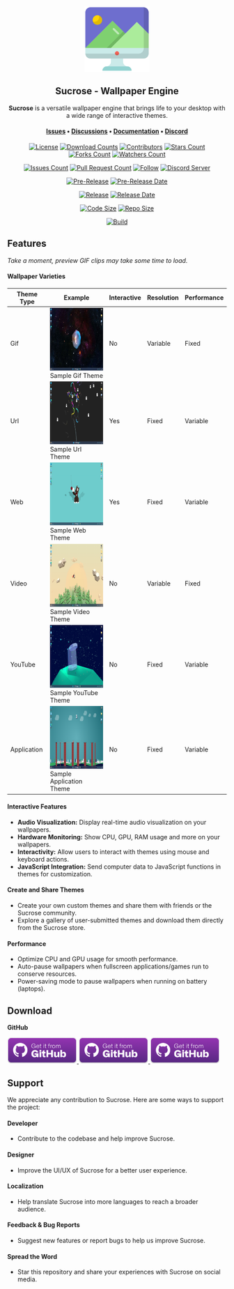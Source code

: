 <p align="center">
  <img alt="Sucrose Logo" height=150 src=".images/Logo.png" />
  <h2 align="center">Sucrose - Wallpaper Engine</h2>
</p>

<p align="center">
  <span><b>Sucrose</b> is a versatile wallpaper engine that brings life to your desktop with a wide range of interactive themes.</span>
</p>

<h4 align="center">
  <span><a href="https://github.com/Taiizor/Sucrose/issues">Issues</a></span>
  •
  <span><a href="https://github.com/Taiizor/Sucrose/discussions">Discussions</a></span>
  •
  <span><a href="https://github.com/Taiizor/Sucrose/wiki">Documentation</a></span>
  •
  <span><a href="https://discord.gg/nxG977byXb">Discord</a></span>
</h4>

<div align="center">

  [![License](https://img.shields.io/github/license/Taiizor/Sucrose.svg?style=for-the-badge)](https://github.com/Taiizor/Sucrose/blob/develop/LICENSE)
  [![Download Counts](https://img.shields.io/github/downloads/Taiizor/Sucrose/total.svg?style=for-the-badge)](https://github.com/Taiizor/Sucrose/releases)
  [![Contributors](https://img.shields.io/github/contributors/Taiizor/Sucrose?style=for-the-badge)](https://github.com/Taiizor/Sucrose/graphs/contributors)
  [![Stars Count](https://img.shields.io/github/stars/Taiizor/Sucrose.svg?style=for-the-badge)](https://github.com/Taiizor/Sucrose/stargazers)
  [![Forks Count](https://img.shields.io/github/forks/Taiizor/Sucrose.svg?style=for-the-badge)](https://github.com/Taiizor/Sucrose/network/members)
  [![Watchers Count](https://img.shields.io/github/watchers/Taiizor/Sucrose.svg?style=for-the-badge)](https://github.com/Taiizor/Sucrose/watchers)

  [![Issues Count](https://img.shields.io/github/issues/Taiizor/Sucrose.svg?style=for-the-badge)](https://github.com/Taiizor/Sucrose/issues)
  [![Pull Request Count](https://img.shields.io/github/issues-pr/Taiizor/Sucrose.svg?style=for-the-badge)](https://github.com/Taiizor/Sucrose/pulls)
  [![Follow](https://img.shields.io/github/followers/Soferity.svg?style=for-the-badge&label=Follow)](https://github.com/Soferity)
  [![Discord Server](https://img.shields.io/discord/932386235538878534?label=Discord&style=for-the-badge)](https://discord.gg/nxG977byXb)

  [![Pre-Release](https://img.shields.io/github/v/release/Taiizor/Sucrose?include_prereleases&label=Pre-Release&style=for-the-badge)](https://github.com/Taiizor/Sucrose/releases/latest)
  [![Pre-Release Date](https://img.shields.io/github/release-date-pre/Taiizor/Sucrose?label=Pre-Release%20Date&style=for-the-badge)](https://github.com/Taiizor/Sucrose/releases/latest)

  [![Release](https://img.shields.io/github/v/release/Taiizor/Sucrose?style=for-the-badge)](https://github.com/Taiizor/Sucrose/releases/latest)
  [![Release Date](https://img.shields.io/github/release-date/Taiizor/Sucrose?style=for-the-badge)](https://github.com/Taiizor/Sucrose/releases/latest)

  [![Code Size](https://img.shields.io/github/languages/code-size/Taiizor/Sucrose?style=for-the-badge)](https://github.com/Taiizor/Sucrose/archive/refs/heads/develop.zip)
  [![Repo Size](https://img.shields.io/github/repo-size/Taiizor/Sucrose?style=for-the-badge)](https://github.com/Taiizor/Sucrose/archive/refs/heads/develop.zip)

  [![Build](https://img.shields.io/visual-studio-app-center/builds/Taiizor/Sucrose-Windows/develop/d2b0955197957ea68a10db87b87f1892063258b9?style=for-the-badge)](https://github.com/Taiizor/Sucrose)

  <!--[![Windows Support](https://img.shields.io/badge/Windows-0078D6?style=for-the-badge&logo=windows&logoColor=white)](https://www.microsoft.com/store/apps/9P1JZMGT34M2)
  [![Xbox Support](https://img.shields.io/badge/Xbox-107C10?style=for-the-badge&logo=xbox&logoColor=white)](https://www.microsoft.com/store/apps/9P1JZMGT34M2)
  [![MacOS Support](https://img.shields.io/badge/MACOS-adb8c5?style=for-the-badge&logo=macos&logoColor=white)](https://github.com/Taiizor/Sucrose/releases/latest)-->

  <!--[![Ubuntu Support](https://img.shields.io/badge/Ubuntu-E95420?style=for-the-badge&logo=ubuntu&logoColor=white)](https://github.com/Taiizor/Sucrose/releases/latest)
  [![Arch Linux Support](https://img.shields.io/badge/Arch_Linux-1793D1?style=for-the-badge&logo=arch-linux&logoColor=white)](https://github.com/Taiizor/Sucrose/releases/latest)
  
  [![Android Support](https://img.shields.io/badge/Android-32DE84?style=for-the-badge&logo=android&logoColor=white)](https://github.com/Taiizor/Sucrose/releases/latest)
  [![iOS Support](https://img.shields.io/badge/iOS-A3AAAE?style=for-the-badge&logo=ios&logoColor=white)](https://github.com/Taiizor/Sucrose/releases/latest)-->

</div>

## Features

*Take a moment, preview GIF clips may take some time to load.*

#### Wallpaper Varieties
| Theme Type | Example |  Interactive | Resolution | Performance |
|--|--|--|--|--|
| Gif | <img src=".screenshots/View.png" width="256" height="144"/><br>Sample Gif Theme | No | Variable | Fixed |
| Url | <img src=".screenshots/View12.png" width="256" height="144"/><br>Sample Url Theme | Yes | Fixed | Variable |
| Web | <img src=".screenshots/View6.png" width="256" height="144"/><br>Sample Web Theme | Yes | Fixed | Variable |
| Video | <img src=".screenshots/View2.png" width="256" height="144"/><br>Sample Video Theme | No | Variable | Fixed |
| YouTube | <img src=".screenshots/View5.png" width="256" height="144"/><br>Sample YouTube Theme | No | Fixed | Variable |
| Application | <img src=".screenshots/View3.png" width="256" height="144"/><br>Sample Application Theme | No | Fixed | Variable |

#### Interactive Features
- **Audio Visualization:** Display real-time audio visualization on your wallpapers.
- **Hardware Monitoring:** Show CPU, GPU, RAM usage and more on your wallpapers.
- **Interactivity:** Allow users to interact with themes using mouse and keyboard actions.
- **JavaScript Integration:** Send computer data to JavaScript functions in themes for customization.

#### Create and Share Themes
- Create your own custom themes and share them with friends or the Sucrose community.
- Explore a gallery of user-submitted themes and download them directly from the Sucrose store.

#### Performance
- Optimize CPU and GPU usage for smooth performance.
- Auto-pause wallpapers when fullscreen applications/games run to conserve resources.
- Power-saving mode to pause wallpapers when running on battery (laptops).

## Download

<!--**Microsoft Store**

<a href='https://www.microsoft.com/store/apps/9P1JZMGT34M2'>
  <img src='.images/Badges/Microsoft/English_get it from MS_864X312.png' alt='Microsoft Store' width='160'/>
</a>

<p></p>-->

**GitHub**

<a href='https://github.com/Taiizor/Sucrose/releases/download/v1.0.0.0/Sucrose_1.0.0.0_x64.exe'>
  <img src='.images/Badges/GitHub/English_get it from GH_228X86.png' alt='GitHub Release' width='160'/>
</a>
<a href='https://github.com/Taiizor/Sucrose/releases/download/v1.0.0.0/Sucrose_1.0.0.0_x86.exe'>
  <img src='.images/Badges/GitHub/English_get it from GH_228X86.png' alt='GitHub Release' width='160'/>
</a>
<a href='https://github.com/Taiizor/Sucrose/releases/download/v1.0.0.0/Sucrose_1.0.0.0_arm64.exe'>
  <img src='.images/Badges/GitHub/English_get it from GH_228X86.png' alt='GitHub Release' width='160'/>
</a>

## Support
We appreciate any contribution to Sucrose. Here are some ways to support the project:

#### Developer
- Contribute to the codebase and help improve Sucrose.

#### Designer
- Improve the UI/UX of Sucrose for a better user experience.

#### Localization
- Help translate Sucrose into more languages to reach a broader audience.

#### Feedback & Bug Reports
- Suggest new features or report bugs to help us improve Sucrose.

#### Spread the Word
- Star this repository and share your experiences with Sucrose on social media.